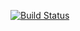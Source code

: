 [![Build Status](https://dev.azure.com/anveshr/ar-test/_apis/build/status/gajjalaanvesh.gajjalaanvesh?branchName=anvesh)](https://dev.azure.com/anveshr/ar-test/_build/latest?definitionId=1&branchName=anvesh)

